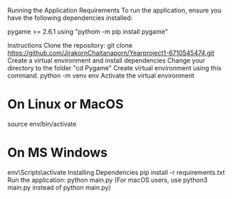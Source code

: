 Running the Application
Requirements
To run the application, ensure you have the following dependencies installed:

pygame >= 2.6.1 using "pythom -m pip install pygame"


Instructions
Clone the repository:
git clone https://github.com/JirakornChaitanaporn/Yearproject1-6710545474.git
Create a virtual environment and install dependencies
Change your directory to the folder
"cd Pygame"
Create virtual environment using this command.
python -m venv env
Activate the virtual environment
# On Linux or MacOS
source env/bin/activate

# On MS Windows
env\Scripts\activate
Installing Dependencies
pip install -r requirements.txt
Run the application:
python main.py
(For macOS users, use python3 main.py instead of python main.py)
